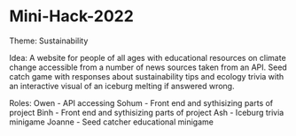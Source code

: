 # Mini-Hack-2022

Theme: Sustainability

Idea: A website for people of all ages with educational resources on climate change accessible from a number of news sources taken from an API.  Seed catch game with responses about sustainability tips and ecology trivia with an interactive visual of an iceburg melting if answered wrong.



Roles:
Owen - API accessing 
Sohum - Front end and sythisizing parts of project
Binh - Front end and sythisizing parts of project
Ash - Iceburg trivia minigame
Joanne - Seed catcher educational minigame
